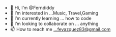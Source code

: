 - 👋 Hi, I’m @Ferndiddy
- 👀 I’m interested in ...Music, Travel,Gaming 
- 🌱 I’m currently learning ... how to code
- 💞️ I’m looking to collaborate on ... anything 
- 📫 How to reach me ...fevazquez83@gmail.com

<!---
Ferndiddy/Ferndiddy is a ✨ special ✨ repository because its `README.md` (this file) appears on your GitHub profile.
You can click the Preview link to take a look at your changes.
--->
